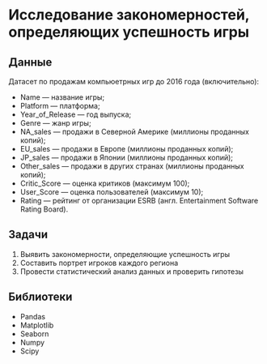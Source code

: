 # Исследование закономерностей, определяющих успешность игры

## Данные
Датасет по продажам компьюетрных игр до 2016 года (включительно):
* Name — название игры;
* Platform — платформа;
* Year_of_Release — год выпуска;
* Genre — жанр игры;
* NA_sales — продажи в Северной Америке (миллионы проданных копий);
* EU_sales — продажи в Европе (миллионы проданных копий);
* JP_sales — продажи в Японии (миллионы проданных копий);
* Other_sales — продажи в других странах (миллионы проданных копий);
* Critic_Score — оценка критиков (максимум 100);
* User_Score — оценка пользователей (максимум 10);
* Rating — рейтинг от организации ESRB (англ. Entertainment Software Rating Board). 

## Задачи
1. Выявить закономерности, определяющие успешность игры
2. Составить портрет игроков каждого региона
3. Провести статистический анализ данных и проверить гипотезы

## Библиотеки
* Pandas
* Matplotlib
* Seaborn
* Numpy
* Scipy
